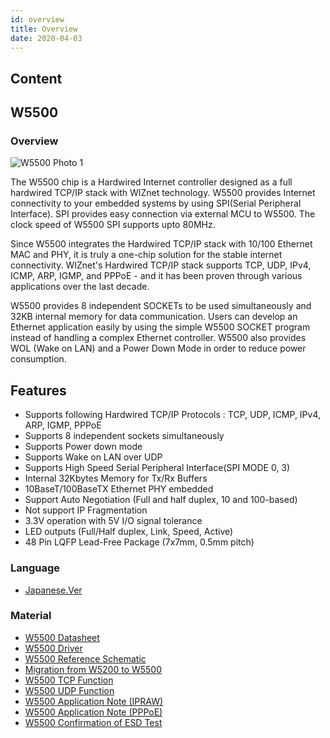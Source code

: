 ```yaml
---
id: overview
title: Overview
date: 2020-04-03
---
```



## Content

## W5500

### Overview

![W5500 Photo 1](/document_framework/blob/img/products/w5500/img_w5500h.jpg)

The W5500 chip is a Hardwired Internet controller designed as a full
hardwired TCP/IP stack with WIZnet technology. W5500 provides Internet
connectivity to your embedded systems by using SPI(Serial Peripheral
Interface). SPI provides easy connection via external MCU to W5500. The
clock speed of W5500 SPI supports upto 80MHz.

Since W5500 integrates the Hardwired TCP/IP stack with 10/100 Ethernet
MAC and PHY, it is truly a one-chip solution for the stable internet
connectivity. WIZnet's Hardwired TCP/IP stack supports TCP, UDP, IPv4,
ICMP, ARP, IGMP, and PPPoE - and it has been proven through various
applications over the last decade.

W5500 provides 8 independent SOCKETs to be used simultaneously and 32KB
internal memory for data communication. Users can develop an Ethernet
application easily by using the simple W5500 SOCKET program instead of
handling a complex Ethernet controller. W5500 also provides WOL (Wake on
LAN) and a Power Down Mode in order to reduce power consumption.

## Features

  - Supports following Hardwired TCP/IP Protocols : TCP, UDP, ICMP,
    IPv4, ARP, IGMP, PPPoE
  - Supports 8 independent sockets simultaneously
  - Supports Power down mode
  - Supports Wake on LAN over UDP
  - Supports High Speed Serial Peripheral Interface(SPI MODE 0, 3)
  - Internal 32Kbytes Memory for Tx/Rx Buffers
  - 10BaseT/100BaseTX Ethernet PHY embedded
  - Support Auto Negotiation (Full and half duplex, 10 and 100-based)
  - Not support IP Fragmentation
  - 3.3V operation with 5V I/O signal tolerance
  - LED outputs (Full/Half duplex, Link, Speed, Active)
  - 48 Pin LQFP Lead-Free Package (7x7mm, 0.5mm pitch)

### Language

  - [Japanese.Ver](/products/w5500_jp)

### Material

  - [W5500 Datasheet](/products/w5500/datasheet)
  - [W5500 Driver](/products/w5500/driver)
  - [W5500 Reference Schematic](/products/w5500/refschematic)
  - [Migration from W5200 to W5500](/products/w5500/migration)
  - [W5500 TCP Function](/products/w5500/application/tcp_function)
  - [W5500 UDP Function](/products/w5500/application/udp_function)
  - [W5500 Application Note (IPRAW)](/products/w5500/application/ipraw)
  - [W5500 Application Note (PPPoE)](/products/w5500/application/pppoe)
  - [W5500 Confirmation of ESD Test](/products/w5500/esd)
